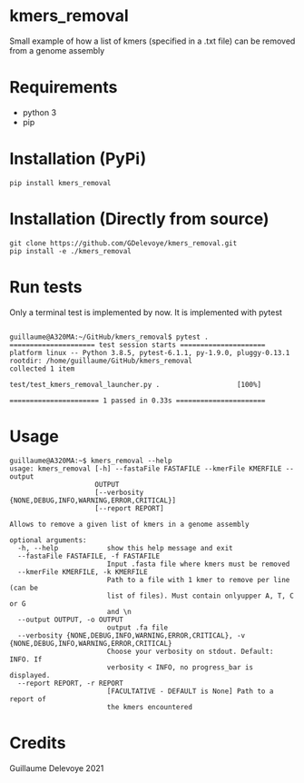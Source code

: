 # kmers_removal

Small example of how a list of kmers (specified in a .txt file) can be removed from a genome assembly

# Requirements

- python 3
- pip

# Installation (PyPi)

```console 
pip install kmers_removal 
```

# Installation (Directly from source)

```console
git clone https://github.com/GDelevoye/kmers_removal.git
pip install -e ./kmers_removal
```

# Run tests

Only a terminal test is implemented by now. It is implemented with pytest

```console 

guillaume@A320MA:~/GitHub/kmers_removal$ pytest .
===================== test session starts =====================
platform linux -- Python 3.8.5, pytest-6.1.1, py-1.9.0, pluggy-0.13.1
rootdir: /home/guillaume/GitHub/kmers_removal
collected 1 item                                              

test/test_kmers_removal_launcher.py .                   [100%]

====================== 1 passed in 0.33s ======================

```

# Usage 

```console 
guillaume@A320MA:~$ kmers_removal --help
usage: kmers_removal [-h] --fastaFile FASTAFILE --kmerFile KMERFILE --output
                     OUTPUT
                     [--verbosity {NONE,DEBUG,INFO,WARNING,ERROR,CRITICAL}]
                     [--report REPORT]

Allows to remove a given list of kmers in a genome assembly

optional arguments:
  -h, --help            show this help message and exit
  --fastaFile FASTAFILE, -f FASTAFILE
                        Input .fasta file where kmers must be removed
  --kmerFile KMERFILE, -k KMERFILE
                        Path to a file with 1 kmer to remove per line (can be
                        list of files). Must contain onlyupper A, T, C or G
                        and \n
  --output OUTPUT, -o OUTPUT
                        output .fa file
  --verbosity {NONE,DEBUG,INFO,WARNING,ERROR,CRITICAL}, -v {NONE,DEBUG,INFO,WARNING,ERROR,CRITICAL}
                        Choose your verbosity on stdout. Default: INFO. If
                        verbosity < INFO, no progress_bar is displayed.
  --report REPORT, -r REPORT
                        [FACULTATIVE - DEFAULT is None] Path to a report of
                        the kmers encountered
```

# Credits

Guillaume Delevoye 2021
